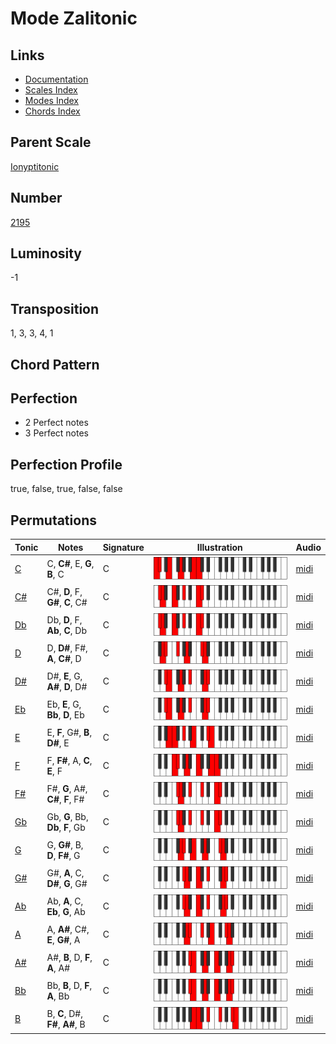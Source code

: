 # Mode Zalitonic

## Links

- [Documentation](README.md)
- [Scales Index](Scales.md)
- [Modes Index](Modes.md)
- [Chords Index](Chords.md)

## Parent Scale

[Ionyptitonic](ScaleIonyptitonic.md)

## Number

[2195](https://ianring.com/musictheory/scales/2195)

## Luminosity

-1

## Transposition

1, 3, 3, 4, 1

## Chord Pattern



## Perfection

- 2 Perfect notes
- 3 Perfect notes

## Perfection Profile

true, false, true, false, false

## Permutations

| Tonic | Notes | Signature | Illustration | Audio |
|-------|-------|-----------|--------------|-------|
| [C](ModeCNaturalZalitonic.md) | C, **C#**, E, **G**, **B**, C | C | ![CNaturalZalitonic](ModeCNaturalZalitonic.png) | [midi](https://github.com/edipermadi/music/blob/main/docs/ModeCNaturalZalitonic.mid?raw=true) |
| [C#](ModeCSharpZalitonic.md) | C#, **D**, F, **G#**, **C**, C# | C | ![CSharpZalitonic](ModeCSharpZalitonic.png) | [midi](https://github.com/edipermadi/music/blob/main/docs/ModeCSharpZalitonic.mid?raw=true) |
| [Db](ModeDFlatZalitonic.md) | Db, **D**, F, **Ab**, **C**, Db | C | ![DFlatZalitonic](ModeDFlatZalitonic.png) | [midi](https://github.com/edipermadi/music/blob/main/docs/ModeDFlatZalitonic.mid?raw=true) |
| [D](ModeDNaturalZalitonic.md) | D, **D#**, F#, **A**, **C#**, D | C | ![DNaturalZalitonic](ModeDNaturalZalitonic.png) | [midi](https://github.com/edipermadi/music/blob/main/docs/ModeDNaturalZalitonic.mid?raw=true) |
| [D#](ModeDSharpZalitonic.md) | D#, **E**, G, **A#**, **D**, D# | C | ![DSharpZalitonic](ModeDSharpZalitonic.png) | [midi](https://github.com/edipermadi/music/blob/main/docs/ModeDSharpZalitonic.mid?raw=true) |
| [Eb](ModeEFlatZalitonic.md) | Eb, **E**, G, **Bb**, **D**, Eb | C | ![EFlatZalitonic](ModeEFlatZalitonic.png) | [midi](https://github.com/edipermadi/music/blob/main/docs/ModeEFlatZalitonic.mid?raw=true) |
| [E](ModeENaturalZalitonic.md) | E, **F**, G#, **B**, **D#**, E | C | ![ENaturalZalitonic](ModeENaturalZalitonic.png) | [midi](https://github.com/edipermadi/music/blob/main/docs/ModeENaturalZalitonic.mid?raw=true) |
| [F](ModeFNaturalZalitonic.md) | F, **F#**, A, **C**, **E**, F | C | ![FNaturalZalitonic](ModeFNaturalZalitonic.png) | [midi](https://github.com/edipermadi/music/blob/main/docs/ModeFNaturalZalitonic.mid?raw=true) |
| [F#](ModeFSharpZalitonic.md) | F#, **G**, A#, **C#**, **F**, F# | C | ![FSharpZalitonic](ModeFSharpZalitonic.png) | [midi](https://github.com/edipermadi/music/blob/main/docs/ModeFSharpZalitonic.mid?raw=true) |
| [Gb](ModeGFlatZalitonic.md) | Gb, **G**, Bb, **Db**, **F**, Gb | C | ![GFlatZalitonic](ModeGFlatZalitonic.png) | [midi](https://github.com/edipermadi/music/blob/main/docs/ModeGFlatZalitonic.mid?raw=true) |
| [G](ModeGNaturalZalitonic.md) | G, **G#**, B, **D**, **F#**, G | C | ![GNaturalZalitonic](ModeGNaturalZalitonic.png) | [midi](https://github.com/edipermadi/music/blob/main/docs/ModeGNaturalZalitonic.mid?raw=true) |
| [G#](ModeGSharpZalitonic.md) | G#, **A**, C, **D#**, **G**, G# | C | ![GSharpZalitonic](ModeGSharpZalitonic.png) | [midi](https://github.com/edipermadi/music/blob/main/docs/ModeGSharpZalitonic.mid?raw=true) |
| [Ab](ModeAFlatZalitonic.md) | Ab, **A**, C, **Eb**, **G**, Ab | C | ![AFlatZalitonic](ModeAFlatZalitonic.png) | [midi](https://github.com/edipermadi/music/blob/main/docs/ModeAFlatZalitonic.mid?raw=true) |
| [A](ModeANaturalZalitonic.md) | A, **A#**, C#, **E**, **G#**, A | C | ![ANaturalZalitonic](ModeANaturalZalitonic.png) | [midi](https://github.com/edipermadi/music/blob/main/docs/ModeANaturalZalitonic.mid?raw=true) |
| [A#](ModeASharpZalitonic.md) | A#, **B**, D, **F**, **A**, A# | C | ![ASharpZalitonic](ModeASharpZalitonic.png) | [midi](https://github.com/edipermadi/music/blob/main/docs/ModeASharpZalitonic.mid?raw=true) |
| [Bb](ModeBFlatZalitonic.md) | Bb, **B**, D, **F**, **A**, Bb | C | ![BFlatZalitonic](ModeBFlatZalitonic.png) | [midi](https://github.com/edipermadi/music/blob/main/docs/ModeBFlatZalitonic.mid?raw=true) |
| [B](ModeBNaturalZalitonic.md) | B, **C**, D#, **F#**, **A#**, B | C | ![BNaturalZalitonic](ModeBNaturalZalitonic.png) | [midi](https://github.com/edipermadi/music/blob/main/docs/ModeBNaturalZalitonic.mid?raw=true) |
